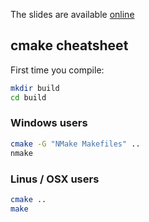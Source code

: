 The slides are available [online](http://dauphine203.github.io/cpp_dauphine/functional/index.html)

## cmake cheatsheet

First time you compile:

```bash
mkdir build
cd build
```

### Windows users

```bash
cmake -G "NMake Makefiles" ..
nmake
```

### Linus / OSX users

```bash
cmake ..
make
```
